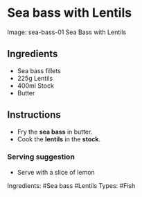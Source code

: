 # Sea bass with Lentils

Image: sea-bass-01 Sea Bass with Lentils

## Ingredients

* Sea bass fillets
* 225g Lentils
* 400ml Stock
* Butter

## Instructions

* Fry the **sea bass** in butter.
* Cook the **lentils** in the **stock**.

### Serving suggestion

* Serve with a slice of lemon

Ingredients: #Sea bass #Lentils
Types: #Fish
